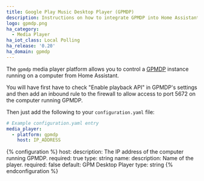 ```yaml
---
title: Google Play Music Desktop Player (GPMDP)
description: Instructions on how to integrate GPMDP into Home Assistant.
logo: gpmdp.png
ha_category:
  - Media Player
ha_iot_class: Local Polling
ha_release: '0.20'
ha_domain: gpmdp
---
```


The `gpmdp` media player platform allows you to control a [GPMDP](https://www.googleplaymusicdesktopplayer.com/) instance running on a computer from Home Assistant.

You will have first have to check "Enable playback API" in GPMDP's settings and then add an inbound rule to the firewall to allow access to port 5672 on the computer running GPMDP.

Then just add the following to your `configuration.yaml` file:

```yaml
# Example configuration.yaml entry
media_player:
  - platform: gpmdp
    host: IP_ADDRESS
```

{% configuration %}
host:
  description: The IP address of the computer running GPMDP.
  required: true
  type: string
name:
  description: Name of the player.
  required: false
  default: GPM Desktop Player
  type: string
{% endconfiguration %}
